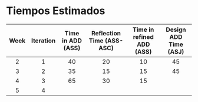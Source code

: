 # Tiempos Estimados

| **Week** | **Iteration** | **Time in ADD (ASS)** | **Reflection Time   (ASS-ASC)** | **Time in refined ADD (ASS)** | **Design ADD Time (ASJ)** |
|:--------:|:-------------:|:---------------------:|:-------------------------------:|:-----------------------------:|:-------------------------:|
|     2    |       1       |           40          |                20               |               10              |             45            |
|     3    |       2       |           35          |                15               |               15              |             45            |
|     4    |       3       |           65          |                30               |               15              |                           |
|     5    |       4       |                       |                                 |                               |                           |
